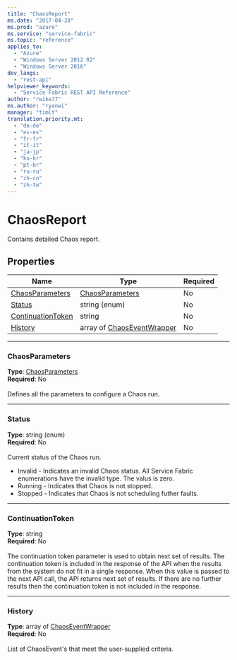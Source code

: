 ```yaml
---
title: "ChaosReport"
ms.date: "2017-04-28"
ms.prod: "azure"
ms.service: "service-fabric"
ms.topic: "reference"
applies_to: 
  - "Azure"
  - "Windows Server 2012 R2"
  - "Windows Server 2016"
dev_langs: 
  - "rest-api"
helpviewer_keywords: 
  - "Service Fabric REST API Reference"
author: "rwike77"
ms.author: "ryanwi"
manager: "timlt"
translation.priority.mt: 
  - "de-de"
  - "es-es"
  - "fr-fr"
  - "it-it"
  - "ja-jp"
  - "ko-kr"
  - "pt-br"
  - "ru-ru"
  - "zh-cn"
  - "zh-tw"
---
```

# ChaosReport

Contains detailed Chaos report.


## Properties
| Name | Type | Required |
| --- | --- | --- |
| [ChaosParameters](#chaosparameters) | [ChaosParameters](sfclient-model-chaosparameters.md) | No |
| [Status](#status) | string (enum) | No |
| [ContinuationToken](#continuationtoken) | string | No |
| [History](#history) | array of [ChaosEventWrapper](sfclient-model-chaoseventwrapper.md) | No |

____
### ChaosParameters
__Type__: [ChaosParameters](sfclient-model-chaosparameters.md) <br/>
__Required__: No<br/>
<br/>
Defines all the parameters to configure a Chaos run.


____
### Status
__Type__: string (enum) <br/>
__Required__: No<br/>
<br/>
Current status of the Chaos run.

- Invalid - Indicates an invalid Chaos status. All Service Fabric enumerations have the invalid type.
  The valus is zero.
- Running - Indicates that Chaos is not stopped.
- Stopped - Indicates that Chaos is not scheduling futher faults.

____
### ContinuationToken
__Type__: string <br/>
__Required__: No<br/>
<br/>
The continuation token parameter is used to obtain next set of results. The continuation token is included in the response of the API when the results from the system do not fit in a single response. When this value is passed to the next API call, the API returns next set of results. If there are no further results then the continuation token is not included in the response.

____
### History
__Type__: array of [ChaosEventWrapper](sfclient-model-chaoseventwrapper.md) <br/>
__Required__: No<br/>
<br/>
List of ChaosEvent's that meet the user-supplied criteria.
